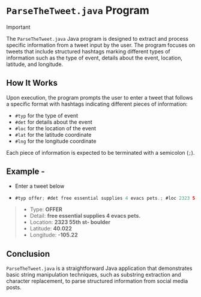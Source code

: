 # `ParseTheTweet.java` Program

>[!IMPORTANT]
The `ParseTheTweet.java` Java program is designed to extract and process specific information from a tweet input by the user. The program focuses on tweets that include structured hashtags marking different types of information such as the type of event, details about the event, location, latitude, and longitude.

## How It Works

Upon execution, the program prompts the user to enter a tweet that follows a specific format with hashtags indicating different pieces of information:
- `#typ` for the type of event
- `#det` for details about the event
- `#loc` for the location of the event
- `#lat` for the latitude coordinate
- `#lng` for the longitude coordinate

Each piece of information is expected to be terminated with a semicolon (`;`).

## Example -
- Enter a tweet below
- ```java
  #typ offer; #det free essential supplies 4 evacs pets.; #loc 2323 55th st, boulder; #lat 40.022; #lng -105.226;

>- Type: **OFFER**
>- Detail: **free essential supplies 4 evacs pets.** 
>- Location: **2323 55th st- boulder** 
>- Latitude: **40.022** 
>- Longitude: **-105.22** 

## Conclusion

`ParseTheTweet.java` is a straightforward Java application that demonstrates basic string manipulation techniques, such as substring extraction and character replacement, to parse structured information from social media posts.

